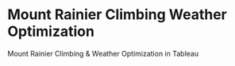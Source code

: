 # Mount Rainier Climbing Weather Optimization
Mount Rainier Climbing &amp; Weather Optimization in Tableau
